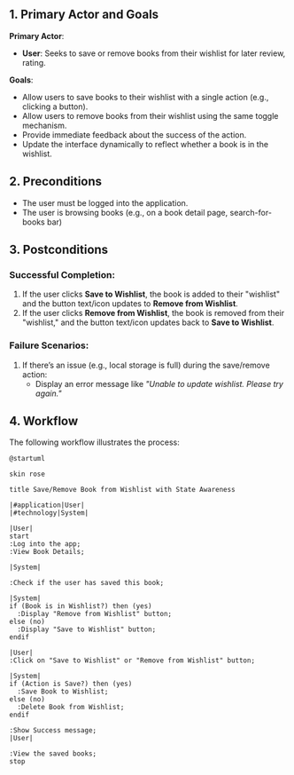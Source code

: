 ## 1. Primary Actor and Goals
**Primary Actor**:
- **User**: Seeks to save or remove books from their wishlist for later review, rating.

**Goals**:
- Allow users to save books to their wishlist with a single action (e.g., clicking a button).
- Allow users to remove books from their wishlist using the same toggle mechanism.
- Provide immediate feedback about the success of the action.
- Update the interface dynamically to reflect whether a book is in the wishlist.

## 2. Preconditions
- The user must be logged into the application.
- The user is browsing books (e.g., on a book detail page, search-for-books bar)

## 3. Postconditions
### **Successful Completion**:
1. If the user clicks **Save to Wishlist**, the book is added to their "wishlist" and the button text/icon updates to **Remove from Wishlist**.
2. If the user clicks **Remove from Wishlist**, the book is removed from their "wishlist," and the button text/icon updates back to **Save to Wishlist**.

### **Failure Scenarios**:
1. If there’s an issue (e.g., local storage is full) during the save/remove action:
    - Display an error message like _"Unable to update wishlist. Please try again."_

## 4. Workflow
The following workflow illustrates the process:
``` plantuml
@startuml

skin rose

title Save/Remove Book from Wishlist with State Awareness

|#application|User|
|#technology|System|

|User|
start
:Log into the app;
:View Book Details;

|System|

:Check if the user has saved this book;

|System|
if (Book is in Wishlist?) then (yes)
  :Display "Remove from Wishlist" button;
else (no)
  :Display "Save to Wishlist" button;
endif

|User|
:Click on "Save to Wishlist" or "Remove from Wishlist" button;

|System|
if (Action is Save?) then (yes)
  :Save Book to Wishlist;
else (no)
  :Delete Book from Wishlist;
endif

:Show Success message; 
|User|

:View the saved books;
stop
```
